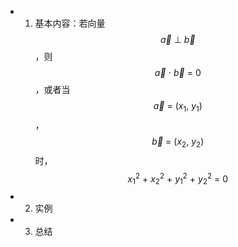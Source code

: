 - 1. 基本内容：若向量$$\overrightarrow{a}\ \bot\ \overrightarrow{b}$$，则$$\overrightarrow{a}\ \cdot\ \overrightarrow{b}\ =\ 0$$，或者当$$\overrightarrow{a}\ =\ (x_1,\ y_1)$$，$$\overrightarrow{b}\ =\ (x_2,\ y_2)$$时，$$x_1^2\ +\ x_2^2\ +\ y_1^2\ +\ y_2^2\ =\ 0$$
- 2. 实例
- 3. 总结